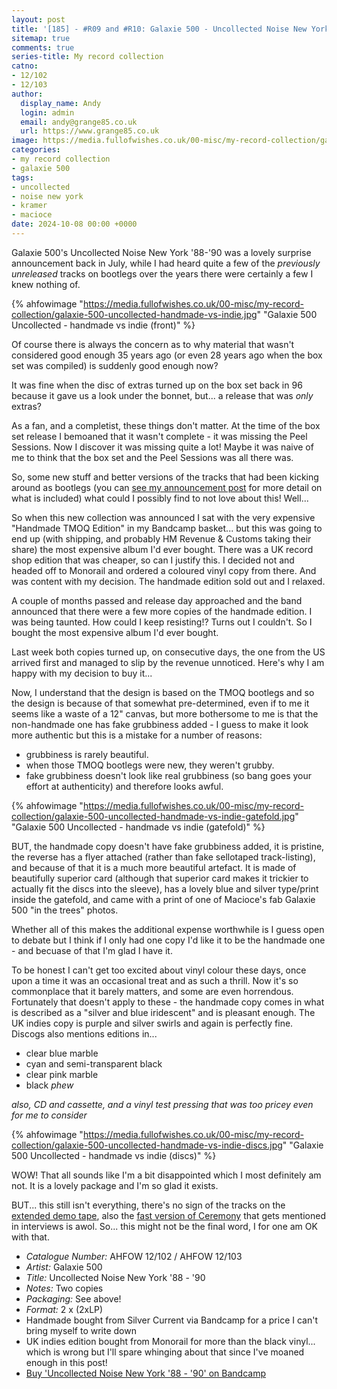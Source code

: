 ```yaml
---
layout: post
title: '[185] - #R09 and #R10: Galaxie 500 - Uncollected Noise New York ''88-''90'
sitemap: true
comments: true
series-title: My record collection
catno:
- 12/102
- 12/103
author:
  display_name: Andy
  login: admin
  email: andy@grange85.co.uk
  url: https://www.grange85.co.uk
image: https://media.fullofwishes.co.uk/00-misc/my-record-collection/galaxie-500-uncollected-handmade-vs-indie.jpg
categories:
- my record collection
- galaxie 500
tags:
- uncollected
- noise new york
- kramer
- macioce
date: 2024-10-08 00:00 +0000
---
```

Galaxie 500's Uncollected Noise New York '88-'90 was a lovely surprise announcement back in July, while I had heard quite a few of the _previously unreleased_ tracks on bootlegs over the years there were certainly a few I knew nothing of. 

{% ahfowimage "https://media.fullofwishes.co.uk/00-misc/my-record-collection/galaxie-500-uncollected-handmade-vs-indie.jpg" "Galaxie 500 Uncollected - handmade vs indie (front)" %}

Of course there is always the concern as to why material that wasn't considered good enough 35 years ago (or even 28 years ago when the box set was compiled) is suddenly good enough now? 

It was fine when the disc of extras turned up on the box set back in 96 because it gave us a look under the bonnet, but... a release that was _only_ extras? 

As a fan, and a completist, these things don't matter. At the time of the box set release I bemoaned that it wasn't complete - it was missing the Peel Sessions. Now I discover it was missing quite a lot! Maybe it was naive of me to think that the box set and the Peel Sessions was all there was.

So, some new stuff and better versions of the tracks that had been kicking around as bootlegs (you can [see my announcement post](/2024/07/11/pre-order-galaxie-500-uncollected-noise-new-york-88-90/) for more detail on what is included) what could I possibly find to not love about this! Well...

So when this new collection was announced I sat with the very expensive "Handmade TMOQ Edition" in my Bandcamp basket... but this was going to end up (with shipping, and probably HM Revenue & Customs taking their share) the most expensive album I'd ever bought. There was a UK record shop edition that was cheaper, so can I justify this. I decided not and headed off to Monorail and ordered a coloured vinyl copy from there. And was content with my decision. The handmade edition sold out and I relaxed.

A couple of months passed and release day approached and the band announced that there were a few more copies of the handmade edition. I was being taunted. How could I keep resisting!? Turns out I couldn't. So I bought the most expensive album I'd ever bought.

Last week both copies turned up, on consecutive days, the one from the US arrived first and managed to slip by the revenue unnoticed. Here's why I am happy with my decision to buy it...

Now, I understand that the design is based on the TMOQ bootlegs and so the design is because of that somewhat pre-determined, even if to me it seems like a waste of a 12" canvas, but more bothersome to me is that the non-handmade one has fake grubbiness added - I guess to make it look more authentic but this is a mistake for a number of reasons:

- grubbiness is rarely beautiful.
- when those TMOQ bootlegs were new, they weren't grubby.
- fake grubbiness doesn't look like real grubbiness (so bang goes your effort at authenticity) and therefore looks awful.

{% ahfowimage "https://media.fullofwishes.co.uk/00-misc/my-record-collection/galaxie-500-uncollected-handmade-vs-indie-gatefold.jpg" "Galaxie 500 Uncollected - handmade vs indie (gatefold)" %}

BUT, the handmade copy doesn't have fake grubbiness added, it is pristine, the reverse has a flyer attached (rather than fake sellotaped track-listing), and because of that it is a much more beautiful artefact. It is made of beautifully superior card (although that superior card makes it trickier to actually fit the discs into the sleeve), has a lovely blue and silver type/print inside the gatefold, and came with a print of one of Macioce's fab Galaxie 500 "in the trees" photos.

Whether all of this makes the additional expense worthwhile is I guess open to debate but I think if I only had one copy I'd like it to be the handmade one - and becuase of that I'm glad I have it.

To be honest I can't get too excited about vinyl colour these days, once upon a time it was an occasional treat and as such a thrill. Now it's so commonplace that it barely matters, and some are even horrendous. Fortunately that doesn't apply to these - the handmade copy comes in what is described as a "silver and blue iridescent" and is pleasant enough. The UK indies copy is purple and silver swirls and again is perfectly fine. Discogs also mentions editions in...

 - clear blue marble
 - cyan and semi-transparent black
 - clear pink marble
 - black _phew_

 _also, CD and cassette, and a vinyl test pressing that was too pricey even for me to consider_

{% ahfowimage "https://media.fullofwishes.co.uk/00-misc/my-record-collection/galaxie-500-uncollected-handmade-vs-indie-discs.jpg" "Galaxie 500 Uncollected - handmade vs indie (discs)" %}

WOW! That all sounds like I'm a bit disappointed which I most definitely am not. It is a lovely package and I'm so glad it exists. 

BUT... this still isn't everything, there's no sign of the tracks on the [extended demo tape](/2024/01/11/my-record-collection-100-galaxie-500-the-extended-demo-tape/), also the [fast version of Ceremony](/2013/04/03/originals-ceremony-by-joy-division-covered-by-galaxie-500/) that gets mentioned in interviews is awol. So... this might not be the final word, I for one am OK with that.

 - *Catalogue Number:* AHFOW 12/102 / AHFOW 12/103
 - *Artist:* Galaxie 500 
 - *Title:* Uncollected Noise New York '88 - '90
 - *Notes:* Two copies
 - *Packaging:* See above!
 - *Format:* 2 x (2xLP)
 - Handmade bought from Silver Current via Bandcamp for a price I can't bring myself to write down
 - UK indies edition bought from Monorail for more than the black vinyl... which is wrong but I'll spare whinging about that since I've moaned enough in this post!
 - [Buy 'Uncollected Noise New York '88  - '90' on Bandcamp](https://galaxie500.bandcamp.com/album/uncollected-noise-new-york-88-90)
